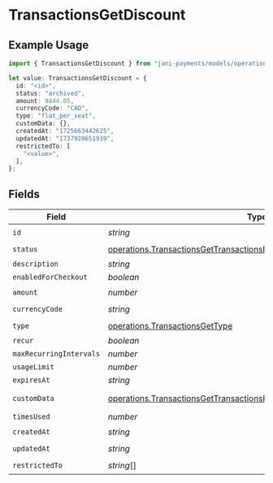 # TransactionsGetDiscount

## Example Usage

```typescript
import { TransactionsGetDiscount } from "jani-payments/models/operations";

let value: TransactionsGetDiscount = {
  id: "<id>",
  status: "archived",
  amount: 9444.05,
  currencyCode: "CAD",
  type: "flat_per_seat",
  customData: {},
  createdAt: "1725663442625",
  updatedAt: "1737920651939",
  restrictedTo: [
    "<value>",
  ],
};
```

## Fields

| Field                                                                                                                                                            | Type                                                                                                                                                             | Required                                                                                                                                                         | Description                                                                                                                                                      |
| ---------------------------------------------------------------------------------------------------------------------------------------------------------------- | ---------------------------------------------------------------------------------------------------------------------------------------------------------------- | ---------------------------------------------------------------------------------------------------------------------------------------------------------------- | ---------------------------------------------------------------------------------------------------------------------------------------------------------------- |
| `id`                                                                                                                                                             | *string*                                                                                                                                                         | :heavy_check_mark:                                                                                                                                               | N/A                                                                                                                                                              |
| `status`                                                                                                                                                         | [operations.TransactionsGetTransactionsResponse200ApplicationJSONStatus](../../models/operations/transactionsgettransactionsresponse200applicationjsonstatus.md) | :heavy_check_mark:                                                                                                                                               | N/A                                                                                                                                                              |
| `description`                                                                                                                                                    | *string*                                                                                                                                                         | :heavy_minus_sign:                                                                                                                                               | N/A                                                                                                                                                              |
| `enabledForCheckout`                                                                                                                                             | *boolean*                                                                                                                                                        | :heavy_minus_sign:                                                                                                                                               | N/A                                                                                                                                                              |
| `amount`                                                                                                                                                         | *number*                                                                                                                                                         | :heavy_check_mark:                                                                                                                                               | N/A                                                                                                                                                              |
| `currencyCode`                                                                                                                                                   | *string*                                                                                                                                                         | :heavy_check_mark:                                                                                                                                               | N/A                                                                                                                                                              |
| `type`                                                                                                                                                           | [operations.TransactionsGetType](../../models/operations/transactionsgettype.md)                                                                                 | :heavy_check_mark:                                                                                                                                               | N/A                                                                                                                                                              |
| `recur`                                                                                                                                                          | *boolean*                                                                                                                                                        | :heavy_minus_sign:                                                                                                                                               | N/A                                                                                                                                                              |
| `maxRecurringIntervals`                                                                                                                                          | *number*                                                                                                                                                         | :heavy_minus_sign:                                                                                                                                               | N/A                                                                                                                                                              |
| `usageLimit`                                                                                                                                                     | *number*                                                                                                                                                         | :heavy_minus_sign:                                                                                                                                               | N/A                                                                                                                                                              |
| `expiresAt`                                                                                                                                                      | *string*                                                                                                                                                         | :heavy_minus_sign:                                                                                                                                               | N/A                                                                                                                                                              |
| `customData`                                                                                                                                                     | [operations.TransactionsGetTransactionsResponse200CustomData](../../models/operations/transactionsgettransactionsresponse200customdata.md)                       | :heavy_check_mark:                                                                                                                                               | Any valid JSON value                                                                                                                                             |
| `timesUsed`                                                                                                                                                      | *number*                                                                                                                                                         | :heavy_minus_sign:                                                                                                                                               | N/A                                                                                                                                                              |
| `createdAt`                                                                                                                                                      | *string*                                                                                                                                                         | :heavy_check_mark:                                                                                                                                               | N/A                                                                                                                                                              |
| `updatedAt`                                                                                                                                                      | *string*                                                                                                                                                         | :heavy_check_mark:                                                                                                                                               | N/A                                                                                                                                                              |
| `restrictedTo`                                                                                                                                                   | *string*[]                                                                                                                                                       | :heavy_check_mark:                                                                                                                                               | N/A                                                                                                                                                              |